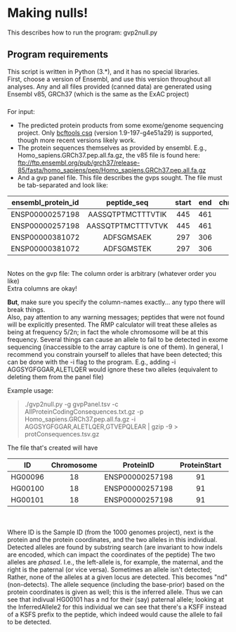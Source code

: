 # Making nulls!

This describes how to run the program: gvp2null.py


## Program requirements
This script is written in Python (3.*), and it has no special libraries.
<br>
First, choose a version of Ensembl, and use this version throughout all analyses.
Any and all files provided (canned data) are generated using Ensembl v85, GRCh37
(which is the same as the ExAC project)
<br>

###
For input:
- The predicted protein products from some exome/genome sequencing project. Only [bcftools csq](https://samtools.github.io/bcftools/bcftools.html#csq) (version 1.9-197-g4e51a29) is supported, though more recent versions likely work.
- The protein sequences themselves as provided by ensembl. E.g., Homo_sapiens.GRCh37.pep.all.fa.gz, the v85 file is found here: <br>ftp://ftp.ensembl.org/pub/grch37/release-85/fasta/homo_sapiens/pep/Homo_sapiens.GRCh37.pep.all.fa.gz
- And a gvp panel file. This file describes the gvps sought. The file must be tab-separated and look like:

| ensembl_protein_id | peptide_seq | start | end | chromosome |
| :----------------: | :---------: | :--:  | :-: | :--------: |
| ENSP00000257198    | AASSQTPTMCTTTVTIK  |  445  |   461  | 18 |
| ENSP00000257198    | AASSQTPTMCTTTVTVK  |      445  |   461 | 18 |
| ENSP00000381072    | ADFSGMSAEK  |      297  |   306  |   18 |
| ENSP00000381072    | ADFSGMSTEK  |     297   |  306   | 18 |

<br>
Notes on the gvp file:
The column order is arbitrary (whatever order you like)<br>
Extra columns are okay! <br>

**But**, make sure you specify the column-names exactly... any typo there will break things.
<br>
Also, pay attention to any warning messages; peptides that were not found will be explicitly presented. The RMP calculator will treat these alleles as being at frequency 5/2n; in fact the whole chromosome will be at this frequency. Several things can cause an allele to fail to be detected in exome sequencing (inaccessible to the array capture is one of them). In general, I recommend you constrain yourself to alleles that have been detected; this can be done with the -i flag to the program. E.g., adding -i AGGSYGFGGAR,ALETLQER would ignore these two alleles (equivalent to deleting them from the panel file)
<br>

Example usage:
> ./gvp2null.py -g gvpPanel.tsv -c AllProteinCodingConsequences.txt.gz -p Homo_sapiens.GRCh37.pep.all.fa.gz -i AGGSYGFGGAR,ALETLQER,GTVEPQLEAR | gzip -9 > protConsequences.tsv.gz


The file that's created will have

| ID    |  Chromosome  | ProteinID | ProteinStart  |  ProteinStop  |   DetectableAllele1 |  DetectableAllele2 | InferredAllele1 |  InferredAllele2   |
| :---: | :---------:  | :------:  | :-----------: |  :----------: |   :---------------: |  :---------------: | :-------------: |  :------------:    |
| HG00096 | 18  |    ENSP00000257198 | 91 |     101   |  SFSLFLSDGQR  |   SFSLFLSDGQR |    KSFSIFLSDGQR |   KSFSIFLSDGQR |
| HG00100 | 18  |    ENSP00000257198 | 91  |    101   |  SFSLFLSDGQR   |  SFSLFLSDGQR  |   KSFSIFLSDGQR  |  KSFSIFLSDGQR |
| HG00101 | 18  |    ENSP00000257198 | 91  |    101   |  SFSLFLSDGQR   |  nd  |    KSFSIFLSDGQR |   KSFFIFLSDGQR |

<br><br>
Where ID is the Sample ID (from the 1000 genomes project), next is the protein and the protein coordinates, and the two alleles in this individual.
Detected alleles are found by substring search (are invariant to how indels are encoded, which can impact the coordinates of the peptide)
The two alleles are *phased*. I.e., the left-allele is, for example, the maternal, and the right is the paternal (or vice versa).
Sometimes an allele isn't detected; Rather, none of the alleles at a given locus are detected. This becomes "nd" (non-detects).
The allele sequence (including the base-prior) based on the protein coordinates is given as well; this is the inferred allele. Thus we can see that
indivual HG00101 has a nd for their (say) paternal allele; looking at the InferredAllele2 for this individual we can see that there's a KSFF instead of a KSFS prefix to the peptide, which indeed would cause the allele to fail to be detected.







